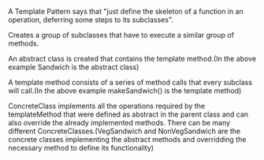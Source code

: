 A Template Pattern says that "just define the skeleton of a function in an operation, deferring some steps to its subclasses".

Creates a group of subclasses that have to execute a similar group of methods.

An abstract class is created that contains the template method.(In the above example Sandwich is the abstract class)

A template method consists of a series of method calls that every subclass will call.(In the above example makeSandwich() is the template method)

ConcreteClass implements all the operations required by the templateMethod that were defined as abstract in the parent class and can also override the already implemented methods. There can be many different ConcreteClasses.(VegSandwich and NonVegSandwich are the concrete classes implementing the abstract methods and overridding the necessary method to define its functionality)

